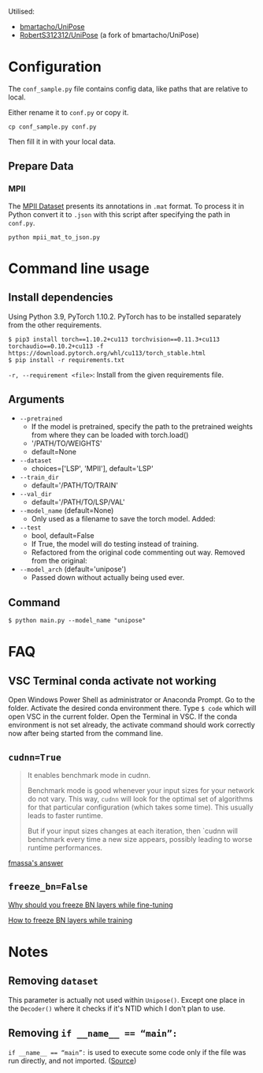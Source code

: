 Utilised:
- [bmartacho/UniPose](https://github.com/bmartacho/UniPose)
- [RobertS312312/UniPose](https://github.com/RobertS312312/UniPose) (a fork of bmartacho/UniPose)

# Configuration

The `conf_sample.py` file contains config data, like paths that are relative to local.

Either rename it to `conf.py` or copy it.
```
cp conf_sample.py conf.py
```
Then fill it in with your local data.

## Prepare Data

### MPII

The [MPII Dataset](http://human-pose.mpi-inf.mpg.de/) presents its annotations in `.mat` format. To process it in Python convert it to `.json` with this script after specifying the path in `conf.py`.
```
python mpii_mat_to_json.py
```

# Command line usage

## Install dependencies

Using Python 3.9, PyTorch 1.10.2.
PyTorch has to be installed separately from the other requirements.
```
$ pip3 install torch==1.10.2+cu113 torchvision==0.11.3+cu113 torchaudio==0.10.2+cu113 -f https://download.pytorch.org/whl/cu113/torch_stable.html
$ pip install -r requirements.txt
```

`-r, --requirement <file>`:
Install from the given requirements file.

## Arguments

- `--pretrained`
    * If the model is pretrained, specify the path to the pretrained weights from where they can be loaded with torch.load()
    * '/PATH/TO/WEIGHTS'
    * default=None
- `--dataset`
    * choices=['LSP', 'MPII'], default='LSP'
- `--train_dir`
    * default='/PATH/TO/TRAIN'
- `--val_dir`
    * default='/PATH/TO/LSP/VAL'
- `--model_name` (default=None)
    * Only used as a filename to save the torch model.
Added:
- `--test`
    * bool, default=False
    * If True, the model will do testing instead of training.
    * Refactored from the original code commenting out way.
Removed from the original:
- `--model_arch` (default='unipose')
    * Passed down without actually being used ever.

## Command

```
$ python main.py --model_name "unipose"
```

# FAQ

## VSC Terminal conda activate not working

Open Windows Power Shell as administrator or Anaconda Prompt.
Go to the folder.
Activate the desired conda environment there.
Type `$ code` which will open VSC in the current folder.
Open the Terminal in VSC.
If the conda environment is not set already, the activate command should work correctly now after being started from the command line.

## `cudnn=True`

> It enables benchmark mode in cudnn.
>
> Benchmark mode is good whenever your input sizes for your network do not vary. This way, `cudnn` will look for the optimal set of algorithms for that particular configuration (which takes some time). This usually leads to faster runtime.
>
> But if your input sizes changes at each iteration, then `cudnn will benchmark every time a new size appears, possibly leading to worse runtime performances.

[fmassa's answer](https://discuss.pytorch.org/t/what-does-torch-backends-cudnn-benchmark-do/5936/2)

## `freeze_bn=False`

[Why should you freeze BN layers while fine-tuning](https://stackoverflow.com/questions/63016740/why-its-necessary-to-frozen-all-inner-state-of-a-batch-normalization-layer-when)

[How to freeze BN layers while training](https://discuss.pytorch.org/t/how-to-freeze-bn-layers-while-training-the-rest-of-network-mean-and-var-wont-freeze/89736/11)

# Notes

## Removing `dataset`

This parameter is actually not used within `Unipose()`.
Except one place in the `Decoder()` where it checks if it's NTID which I don't plan to use.

## Removing `if __name__ == “main”:`

`if __name__ == “main”:` is used to execute some code only if the file was run directly, and not imported. ([Source](https://www.geeksforgeeks.org/what-does-the-if-__name__-__main__-do/))